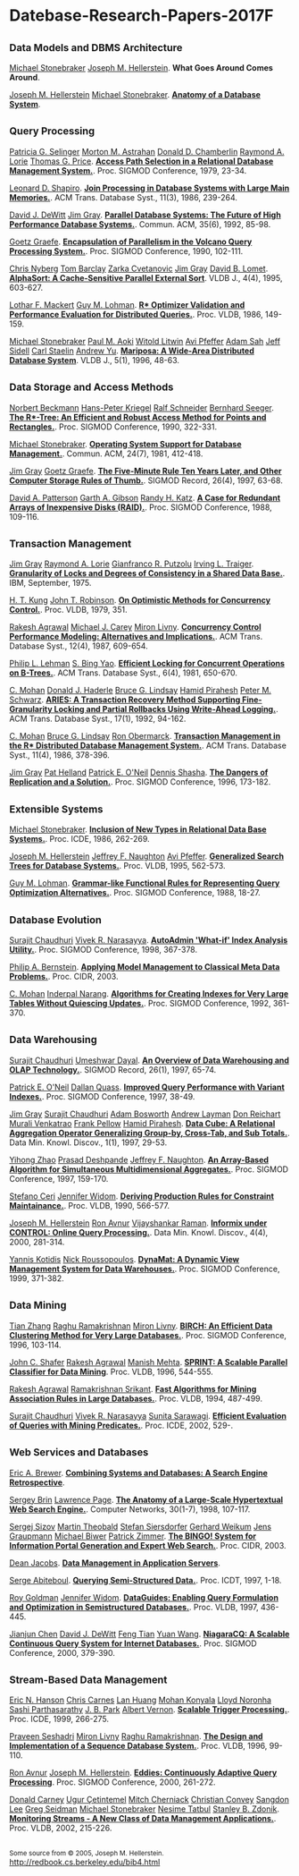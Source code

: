 # Datebase-Research-Papers-2017F



<h2><small>Data Models and DBMS Architecture</small></h2>
<div class="bibtexml-output">
<p id=""> <a href="http://www.informatik.uni-trier.de/ley/dbbin/dblpquery.cgi?author=Michael%20Stonebraker">Michael Stonebraker</a> <a href="/Papers/Data%20Models%20and%20DBMS%20Architecture/What%20Goes%20Around%20Comes%20Around.pdf">Joseph M. Hellerstein</a>. 
<b>What Goes Around Comes Around</b>. 

</p>
<p id=""> <a href="http://www.informatik.uni-trier.de/ley/dbbin/dblpquery.cgi?author=Joseph%20M%20Hellerstein">Joseph M. Hellerstein</a> <a href="">Michael Stonebraker</a>. 
<b><a href="/Papers/Data%20Models%20and%20DBMS%20Architecture/Anatomy%20of%20a%20Database%20system.pdf">Anatomy of a Database System</a></b>. 
</p>



<h2><small>Query Processing</small></h2>

<p id="conf/sigmod/SelingerACLP79"> <a href="http://www.informatik.uni-trier.de/ley/dbbin/dblpquery.cgi?author=Patricia%20G%20Selinger">Patricia G. Selinger</a> <a href="http://www.informatik.uni-trier.de/ley/dbbin/dblpquery.cgi?author=Morton%20M%20Astrahan">Morton M. Astrahan</a> <a href="http://www.informatik.uni-trier.de/ley/dbbin/dblpquery.cgi?author=Donald%20D%20Chamberlin">Donald D. Chamberlin</a> <a href="http://www.informatik.uni-trier.de/ley/dbbin/dblpquery.cgi?author=Raymond%20A%20Lorie">Raymond A. Lorie</a> <a href="http://www.informatik.uni-trier.de/ley/dbbin/dblpquery.cgi?author=Thomas%20G%20Price">Thomas G. Price</a>. 
<b><a href="/Papers/Query%20Processing/Access%20Path%20Selection%20in%20a%20Relational%20Database%20Management%20System.pdf">Access Path Selection in a Relational Database Management System.</a></b>. 
Proc. SIGMOD Conference, 1979, 23-34.

</p>
<p id="journals/tods/Shapiro86"> <a href="http://www.informatik.uni-trier.de/ley/dbbin/dblpquery.cgi?author=Leonard%20D%20Shapiro">Leonard D. Shapiro</a>. 
<b><a href="Papers/Query%20Processing/Join%20Processing%20in%20Database%20Systems%20with%20Large%20Main%20Memories.pdf">Join Processing in Database Systems with Large Main Memories.</a></b>. 
ACM Trans. Database Syst., 11(3), 1986, 239-264.
</p>

<p id="journals/cacm/DeWittG92"> <a href="http://www.informatik.uni-trier.de/ley/dbbin/dblpquery.cgi?author=David%20J%20DeWitt">David J. DeWitt</a> <a href="http://www.informatik.uni-trier.de/ley/dbbin/dblpquery.cgi?author=Jim%20Gray">Jim Gray</a>. 
<b><a href="/Papers/Query%20Processing/Parallel%20Database%20systems_The%20future%20of%20high%20performance%20database%20systems.pdf">Parallel Database Systems: The Future of High Performance Database Systems.</a></b>. 
Commun. ACM, 35(6), 1992, 85-98.
</p>

<p id="conf/sigmod/Graefe90"> <a href="http://www.informatik.uni-trier.de/ley/dbbin/dblpquery.cgi?author=Goetz%20Graefe">Goetz Graefe</a>. 
<b><a href="/Papers/Query%20Processing/Encapsulation%20of%20Parallelism%20in%20the%20Volcano%20Query%20Processing%20Syst.pdf">Encapsulation of Parallelism in the Volcano Query Processing System.</a></b>. 
Proc. SIGMOD Conference, 1990, 102-111. 
</p>

<p id="journals/vldb/NybergBCGL95"> <a href="http://www.informatik.uni-trier.de/ley/dbbin/dblpquery.cgi?author=Chris%20Nyberg">Chris Nyberg</a> <a href="http://www.informatik.uni-trier.de/ley/dbbin/dblpquery.cgi?author=Tom%20Barclay">Tom Barclay</a> <a href="http://www.informatik.uni-trier.de/ley/dbbin/dblpquery.cgi?author=Zarka%20Cvetanovic">Zarka Cvetanovic</a> <a href="http://www.informatik.uni-trier.de/ley/dbbin/dblpquery.cgi?author=Jim%20Gray">Jim Gray</a> <a href="http://www.informatik.uni-trier.de/ley/dbbin/dblpquery.cgi?author=David%20B%20Lomet">David B. Lomet</a>. 
<b><a href="/Papers/Query%20Processing/AlphaSort_A%20Cache%20Sensitive%20Parallel%20External%20Sort.pdf">AlphaSort: A Cache-Sensitive Parallel External Sort</a></b>. 
VLDB J., 4(4), 1995, 603-627. 
</p>

<p id="conf/vldb/MackertL86"> <a href="http://www.informatik.uni-trier.de/ley/dbbin/dblpquery.cgi?author=Lothar%20F%20Mackert">Lothar F. Mackert</a> <a href="http://www.informatik.uni-trier.de/ley/dbbin/dblpquery.cgi?author=Guy%20M%20Lohman">Guy M. Lohman</a>. 
<b><a href="/Papers/Query%20Processing/R%20Optimizer%20Validation%20and%20Performance%20Evaluation%20for%20Local%20Queries.pdf">R* Optimizer Validation and Performance Evaluation for Distributed Queries.</a></b>. 
Proc. VLDB, 1986, 149-159. 
</p>

<p id="journals/vldb/StonebrakerALPSSSY96"> <a href="http://www.informatik.uni-trier.de/ley/dbbin/dblpquery.cgi?author=Michael%20Stonebraker">Michael Stonebraker</a> <a href="http://www.informatik.uni-trier.de/ley/dbbin/dblpquery.cgi?author=Paul%20M%20Aoki">Paul M. Aoki</a> <a href="http://www.informatik.uni-trier.de/ley/dbbin/dblpquery.cgi?author=Witold%20Litwin">Witold Litwin</a> <a href="http://www.informatik.uni-trier.de/ley/dbbin/dblpquery.cgi?author=Avi%20Pfeffer">Avi Pfeffer</a> <a href="http://www.informatik.uni-trier.de/ley/dbbin/dblpquery.cgi?author=Adam%20Sah">Adam Sah</a> <a href="http://www.informatik.uni-trier.de/ley/dbbin/dblpquery.cgi?author=Jeff%20Sidell">Jeff Sidell</a> <a href="http://www.informatik.uni-trier.de/ley/dbbin/dblpquery.cgi?author=Carl%20Staelin">Carl Staelin</a> <a href="http://www.informatik.uni-trier.de/ley/dbbin/dblpquery.cgi?author=Andrew%20Yu">Andrew Yu</a>. 
<b><a href="/Papers/Query%20Processing/Mariposa_A%20wide-Area%20distributed%20database%20system.pdf">Mariposa: A Wide-Area Distributed Database System</a></b>. 
VLDB J., 5(1), 1996, 48-63. 
</p>



<h2><small>Data Storage and Access Methods</small></h2>

<p id="conf/sigmod/BeckmannKSS90"> <a href="http://www.informatik.uni-trier.de/ley/dbbin/dblpquery.cgi?author=Norbert%20Beckmann">Norbert Beckmann</a> <a href="http://www.informatik.uni-trier.de/ley/dbbin/dblpquery.cgi?author=HansPeter%20Kriegel">Hans-Peter Kriegel</a> <a href="http://www.informatik.uni-trier.de/ley/dbbin/dblpquery.cgi?author=Ralf%20Schneider">Ralf Schneider</a> <a href="http://www.informatik.uni-trier.de/ley/dbbin/dblpquery.cgi?author=Bernhard%20Seeger">Bernhard Seeger</a>. 
<b><a href="http://www.informatik.uni-trier.de/~ley/db/conf/sigmod/BeckmannKSS90.html">The R*-Tree: An Efficient and Robust Access Method for Points and Rectangles.</a></b>. 
Proc. SIGMOD Conference, 1990, 322-331.
</p>

<p id="journals/cacm/Stonebraker81"> <a href="http://www.informatik.uni-trier.de/ley/dbbin/dblpquery.cgi?author=Michael%20Stonebraker">Michael Stonebraker</a>. 
<b><a href="http://www.informatik.uni-trier.de/~ley/db/journals/cacm/Stonebraker81.html">Operating System Support for Database Management.</a></b>. 
Commun. ACM, 24(7), 1981, 412-418. 
</p>

<p id="journals/sigmod/GrayG97"> <a href="http://www.informatik.uni-trier.de/ley/dbbin/dblpquery.cgi?author=Jim%20Gray">Jim Gray</a> <a href="http://www.informatik.uni-trier.de/ley/dbbin/dblpquery.cgi?author=Goetz%20Graefe">Goetz Graefe</a>. 
<b><a href="http://www.informatik.uni-trier.de/~ley/db/journals/sigmod/GrayG97.html">The Five-Minute Rule Ten Years Later, and Other Computer Storage Rules of Thumb.</a></b>. 
SIGMOD Record, 26(4), 1997, 63-68. 
</p>

<p id="conf/sigmod/PattersonGK88"> <a href="http://www.informatik.uni-trier.de/ley/dbbin/dblpquery.cgi?author=David%20A%20Patterson">David A. Patterson</a> <a href="http://www.informatik.uni-trier.de/ley/dbbin/dblpquery.cgi?author=Garth%20A%20Gibson">Garth A. Gibson</a> <a href="http://www.informatik.uni-trier.de/ley/dbbin/dblpquery.cgi?author=Randy%20H%20Katz">Randy H. Katz</a>. 
<b><a href="http://www.informatik.uni-trier.de/~ley/db/conf/sigmod/PattersonGK88.html">A Case for Redundant Arrays of Inexpensive Disks (RAID).</a></b>. 
Proc. SIGMOD Conference, 1988, 109-116. 
</p>



<h2><small>Transaction Management</small></h2>

<p id=""> <a href="http://www.informatik.uni-trier.de/ley/dbbin/dblpquery.cgi?author=Jim%20Gray">Jim Gray</a> <a href="http://www.informatik.uni-trier.de/ley/dbbin/dblpquery.cgi?author=Raymond%20A%20Lorie">Raymond A. Lorie</a> <a href="http://www.informatik.uni-trier.de/ley/dbbin/dblpquery.cgi?author=Gianfranco%20R%20Putzolu">Gianfranco R. Putzolu</a> <a href="http://www.informatik.uni-trier.de/ley/dbbin/dblpquery.cgi?author=Irving%20L%20Traiger">Irving L. Traiger</a>. 
<b><a href="http://www.informatik.uni-trier.de/~ley/db/.html">Granularity of Locks and Degrees of Consistency in a Shared Data Base.</a></b>. 
IBM, September, 1975. 
</p>

<p id="conf/vldb/KungR79"> <a href="http://www.informatik.uni-trier.de/ley/dbbin/dblpquery.cgi?author=H%20T%20Kung">H. T. Kung</a> <a href="http://www.informatik.uni-trier.de/ley/dbbin/dblpquery.cgi?author=John%20T%20Robinson">John T. Robinson</a>. 
<b><a href="http://www.informatik.uni-trier.de/~ley/db/conf/vldb/KungR79.html">On Optimistic Methods for Concurrency Control.</a></b>. 
Proc. VLDB, 1979, 351. 
</p>

<p id="journals/tods/AgrawalCL87"> <a href="http://www.informatik.uni-trier.de/ley/dbbin/dblpquery.cgi?author=Rakesh%20Agrawal">Rakesh Agrawal</a> <a href="http://www.informatik.uni-trier.de/ley/dbbin/dblpquery.cgi?author=Michael%20J%20Carey">Michael J. Carey</a> <a href="http://www.informatik.uni-trier.de/ley/dbbin/dblpquery.cgi?author=Miron%20Livny">Miron Livny</a>. 
<b><a href="http://www.informatik.uni-trier.de/~ley/db/journals/tods/AgrawalCL87.html">Concurrency Control Performance Modeling: Alternatives and Implications.</a></b>. 
ACM Trans. Database Syst., 12(4), 1987, 609-654. 
</p>

<p id="journals/tods/LehmanY81"> <a href="http://www.informatik.uni-trier.de/ley/dbbin/dblpquery.cgi?author=Philip%20L%20Lehman">Philip L. Lehman</a> <a href="http://www.informatik.uni-trier.de/ley/dbbin/dblpquery.cgi?author=S%20Bing%20Yao">S. Bing Yao</a>. 
<b><a href="http://www.informatik.uni-trier.de/~ley/db/journals/tods/LehmanY81.html">Efficient Locking for Concurrent Operations on  B-Trees.</a></b>. 
ACM Trans. Database Syst., 6(4), 1981, 650-670. 
</p>

<p id="journals/tods/MohanHLPS92"> <a href="http://www.informatik.uni-trier.de/ley/dbbin/dblpquery.cgi?author=C%20Mohan">C. Mohan</a> <a href="http://www.informatik.uni-trier.de/ley/dbbin/dblpquery.cgi?author=Donald%20J%20Haderle">Donald J. Haderle</a> <a href="http://www.informatik.uni-trier.de/ley/dbbin/dblpquery.cgi?author=Bruce%20G%20Lindsay">Bruce G. Lindsay</a> <a href="http://www.informatik.uni-trier.de/ley/dbbin/dblpquery.cgi?author=Hamid%20Pirahesh">Hamid Pirahesh</a> <a href="http://www.informatik.uni-trier.de/ley/dbbin/dblpquery.cgi?author=Peter%20M%20Schwarz">Peter M. Schwarz</a>. 
<b><a href="http://www.informatik.uni-trier.de/~ley/db/journals/tods/MohanHLPS92.html">ARIES: A Transaction Recovery Method Supporting Fine-Granularity Locking and Partial Rollbacks Using Write-Ahead Logging.</a></b>. 
ACM Trans. Database Syst., 17(1), 1992, 94-162. 
</p>

<p id="journals/tods/MohanLO86"> <a href="http://www.informatik.uni-trier.de/ley/dbbin/dblpquery.cgi?author=C%20Mohan">C. Mohan</a> <a href="http://www.informatik.uni-trier.de/ley/dbbin/dblpquery.cgi?author=Bruce%20G%20Lindsay">Bruce G. Lindsay</a> <a href="http://www.informatik.uni-trier.de/ley/dbbin/dblpquery.cgi?author=Ron%20Obermarck">Ron Obermarck</a>. 
<b><a href="http://www.informatik.uni-trier.de/~ley/db/journals/tods/MohanLO86.html">Transaction Management in the  R* Distributed Database Management System.</a></b>. 
ACM Trans. Database Syst., 11(4), 1986, 378-396. 
</p>

<p id="conf/sigmod/GrayHOS96"> <a href="http://www.informatik.uni-trier.de/ley/dbbin/dblpquery.cgi?author=Jim%20Gray">Jim Gray</a> <a href="http://www.informatik.uni-trier.de/ley/dbbin/dblpquery.cgi?author=Pat%20Helland">Pat Helland</a> <a href="http://www.informatik.uni-trier.de/ley/dbbin/dblpquery.cgi?author=Patrick%20E%20O'Neil">Patrick E. O'Neil</a> <a href="http://www.informatik.uni-trier.de/ley/dbbin/dblpquery.cgi?author=Dennis%20Shasha">Dennis Shasha</a>. 
<b><a href="http://www.informatik.uni-trier.de/~ley/db/conf/sigmod/GrayHOS96.html">The Dangers of Replication and a Solution.</a></b>. 
Proc. SIGMOD Conference, 1996, 173-182. 
</p>



<h2><small>Extensible Systems</small></h2>

<p id="conf/icde/Stonebraker86"> <a href="http://www.informatik.uni-trier.de/ley/dbbin/dblpquery.cgi?author=Michael%20Stonebraker">Michael Stonebraker</a>. 
<b><a href="http://www.informatik.uni-trier.de/~ley/db/conf/icde/Stonebraker86.html">Inclusion of New Types in Relational Data Base Systems.</a></b>. 
Proc. ICDE, 1986, 262-269. 
</p>

<p id="conf/vldb/HellersteinNP95"> <a href="http://www.informatik.uni-trier.de/ley/dbbin/dblpquery.cgi?author=Joseph%20M%20Hellerstein">Joseph M. Hellerstein</a> <a href="http://www.informatik.uni-trier.de/ley/dbbin/dblpquery.cgi?author=Jeffrey%20F%20Naughton">Jeffrey F. Naughton</a> <a href="http://www.informatik.uni-trier.de/ley/dbbin/dblpquery.cgi?author=Avi%20Pfeffer">Avi Pfeffer</a>. 
<b><a href="http://www.informatik.uni-trier.de/~ley/db/conf/vldb/HellersteinNP95.html">Generalized Search Trees for Database Systems.</a></b>. 
Proc. VLDB, 1995, 562-573. 
</p>

<p id="conf/sigmod/Lohman88"> <a href="http://www.informatik.uni-trier.de/ley/dbbin/dblpquery.cgi?author=Guy%20M%20Lohman">Guy M. Lohman</a>. 
<b><a href="http://www.informatik.uni-trier.de/~ley/db/conf/sigmod/Lohman88.html">Grammar-like Functional Rules for Representing Query Optimization Alternatives.</a></b>. 
Proc. SIGMOD Conference, 1988, 18-27. 
</p>



<h2><small>Database Evolution</small></h2>

<p id="conf/sigmod/ChaudhuriN98"> <a href="http://www.informatik.uni-trier.de/ley/dbbin/dblpquery.cgi?author=Surajit%20Chaudhuri">Surajit Chaudhuri</a> <a href="http://www.informatik.uni-trier.de/ley/dbbin/dblpquery.cgi?author=Vivek%20R%20Narasayya">Vivek R. Narasayya</a>. 
<b><a href="http://www.informatik.uni-trier.de/~ley/db/conf/sigmod/ChaudhuriN98.html">AutoAdmin 'What-if' Index Analysis Utility.</a></b>. 
Proc. SIGMOD Conference, 1998, 367-378. 
</p>

<p id="conf/cidr/Bernstein03"> <a href="http://www.informatik.uni-trier.de/ley/dbbin/dblpquery.cgi?author=Philip%20A%20Bernstein">Philip A. Bernstein</a>. 
<b><a href="http://www.informatik.uni-trier.de/~ley/db/conf/cidr/Bernstein03.html">Applying Model Management to Classical Meta Data Problems.</a></b>. 
Proc. CIDR, 2003. 
</p>

<p id="conf/sigmod/MohanN92"> <a href="http://www.informatik.uni-trier.de/ley/dbbin/dblpquery.cgi?author=C%20Mohan">C. Mohan</a> <a href="http://www.informatik.uni-trier.de/ley/dbbin/dblpquery.cgi?author=Inderpal%20Narang">Inderpal Narang</a>. 
<b><a href="http://www.informatik.uni-trier.de/~ley/db/conf/sigmod/MohanN92.html">Algorithms for Creating Indexes for Very Large Tables Without Quiescing Updates.</a></b>. 
Proc. SIGMOD Conference, 1992, 361-370. 
</p>



<h2><small>Data Warehousing</small></h2>

<p id="journals/sigmod/ChaudhuriD97"> <a href="http://www.informatik.uni-trier.de/ley/dbbin/dblpquery.cgi?author=Surajit%20Chaudhuri">Surajit Chaudhuri</a> <a href="http://www.informatik.uni-trier.de/ley/dbbin/dblpquery.cgi?author=Umeshwar%20Dayal">Umeshwar Dayal</a>. 
<b><a href="http://www.informatik.uni-trier.de/~ley/db/journals/sigmod/ChaudhuriD97.html">An Overview of Data Warehousing and OLAP Technology.</a></b>. 
SIGMOD Record, 26(1), 1997, 65-74. 
</p>

<p id="conf/sigmod/ONeilQ97"> <a href="http://www.informatik.uni-trier.de/ley/dbbin/dblpquery.cgi?author=Patrick%20E%20O'Neil">Patrick E. O'Neil</a> <a href="http://www.informatik.uni-trier.de/ley/dbbin/dblpquery.cgi?author=Dallan%20Quass">Dallan Quass</a>. 
<b><a href="http://www.informatik.uni-trier.de/~ley/db/conf/sigmod/ONeilQ97.html">Improved Query Performance with Variant Indexes.</a></b>. 
Proc. SIGMOD Conference, 1997, 38-49. 
</p>

<p id="journals/datamine/GrayCBLRVPP97"> <a href="http://www.informatik.uni-trier.de/ley/dbbin/dblpquery.cgi?author=Jim%20Gray">Jim Gray</a> <a href="http://www.informatik.uni-trier.de/ley/dbbin/dblpquery.cgi?author=Surajit%20Chaudhuri">Surajit Chaudhuri</a> <a href="http://www.informatik.uni-trier.de/ley/dbbin/dblpquery.cgi?author=Adam%20Bosworth">Adam Bosworth</a> <a href="http://www.informatik.uni-trier.de/ley/dbbin/dblpquery.cgi?author=Andrew%20Layman">Andrew Layman</a> <a href="http://www.informatik.uni-trier.de/ley/dbbin/dblpquery.cgi?author=Don%20Reichart">Don Reichart</a> <a href="http://www.informatik.uni-trier.de/ley/dbbin/dblpquery.cgi?author=Murali%20Venkatrao">Murali Venkatrao</a> <a href="http://www.informatik.uni-trier.de/ley/dbbin/dblpquery.cgi?author=Frank%20Pellow">Frank Pellow</a> <a href="http://www.informatik.uni-trier.de/ley/dbbin/dblpquery.cgi?author=Hamid%20Pirahesh">Hamid Pirahesh</a>. 
<b><a href="http://www.informatik.uni-trier.de/~ley/db/journals/datamine/GrayCBLRVPP97.html">Data Cube: A Relational Aggregation Operator Generalizing Group-by, Cross-Tab, and Sub Totals.</a></b>. 
Data Min. Knowl. Discov., 1(1), 1997, 29-53. 
</p>

<p id="conf/sigmod/ZhaoDN97"> <a href="http://www.informatik.uni-trier.de/ley/dbbin/dblpquery.cgi?author=Yihong%20Zhao">Yihong Zhao</a> <a href="http://www.informatik.uni-trier.de/ley/dbbin/dblpquery.cgi?author=Prasad%20Deshpande">Prasad Deshpande</a> <a href="http://www.informatik.uni-trier.de/ley/dbbin/dblpquery.cgi?author=Jeffrey%20F%20Naughton">Jeffrey F. Naughton</a>. 
<b><a href="http://www.informatik.uni-trier.de/~ley/db/conf/sigmod/ZhaoDN97.html">An Array-Based Algorithm for Simultaneous Multidimensional Aggregates.</a></b>. 
Proc. SIGMOD Conference, 1997, 159-170. 
</p>

<p id="conf/vldb/CeriW90"> <a href="http://www.informatik.uni-trier.de/ley/dbbin/dblpquery.cgi?author=Stefano%20Ceri">Stefano Ceri</a> <a href="http://www.informatik.uni-trier.de/ley/dbbin/dblpquery.cgi?author=Jennifer%20Widom">Jennifer Widom</a>. 
<b><a href="http://www.informatik.uni-trier.de/~ley/db/conf/vldb/CeriW90.html">Deriving Production Rules for Constraint Maintainance.</a></b>. 
Proc. VLDB, 1990, 566-577. 
</p>

<p id="journals/datamine/HellersteinAR00"> <a href="http://www.informatik.uni-trier.de/ley/dbbin/dblpquery.cgi?author=Joseph%20M%20Hellerstein">Joseph M. Hellerstein</a> <a href="http://www.informatik.uni-trier.de/ley/dbbin/dblpquery.cgi?author=Ron%20Avnur">Ron Avnur</a> <a href="http://www.informatik.uni-trier.de/ley/dbbin/dblpquery.cgi?author=Vijayshankar%20Raman">Vijayshankar Raman</a>. 
<b><a href="http://www.informatik.uni-trier.de/~ley/db/journals/datamine/HellersteinAR00.html">Informix under CONTROL: Online Query Processing.</a></b>. 
Data Min. Knowl. Discov., 4(4), 2000, 281-314. 
</p>

<p id="conf/sigmod/KotidisR99"> <a href="http://www.informatik.uni-trier.de/ley/dbbin/dblpquery.cgi?author=Yannis%20Kotidis">Yannis Kotidis</a> <a href="http://www.informatik.uni-trier.de/ley/dbbin/dblpquery.cgi?author=Nick%20Roussopoulos">Nick Roussopoulos</a>. 
<b><a href="http://www.informatik.uni-trier.de/~ley/db/conf/sigmod/KotidisR99.html">DynaMat: A Dynamic View Management System for Data Warehouses.</a></b>. 
Proc. SIGMOD Conference, 1999, 371-382. 
</p>



<h2><small>Data Mining</small></h2>

<p id="conf/sigmod/ZhangRL96"> <a href="http://www.informatik.uni-trier.de/ley/dbbin/dblpquery.cgi?author=Tian%20Zhang">Tian Zhang</a> <a href="http://www.informatik.uni-trier.de/ley/dbbin/dblpquery.cgi?author=Raghu%20Ramakrishnan">Raghu Ramakrishnan</a> <a href="http://www.informatik.uni-trier.de/ley/dbbin/dblpquery.cgi?author=Miron%20Livny">Miron Livny</a>. 
<b><a href="http://www.informatik.uni-trier.de/~ley/db/conf/sigmod/ZhangRL96.html">BIRCH: An Efficient Data Clustering Method for Very Large Databases.</a></b>. 
Proc. SIGMOD Conference, 1996, 103-114. 
</p>

<p id="conf/vldb/ShaferAM96"> <a href="http://www.informatik.uni-trier.de/ley/dbbin/dblpquery.cgi?author=John%20C%20Shafer">John C. Shafer</a> <a href="http://www.informatik.uni-trier.de/ley/dbbin/dblpquery.cgi?author=Rakesh%20Agrawal">Rakesh Agrawal</a> <a href="http://www.informatik.uni-trier.de/ley/dbbin/dblpquery.cgi?author=Manish%20Mehta">Manish Mehta</a>. 
<b><a href="http://www.informatik.uni-trier.de/~ley/db/conf/vldb/ShaferAM96.html">SPRINT: A Scalable Parallel Classifier for Data Mining</a></b>. 
Proc. VLDB, 1996, 544-555. 
</p>

<p id="conf/vldb/AgrawalS94"> <a href="http://www.informatik.uni-trier.de/ley/dbbin/dblpquery.cgi?author=Rakesh%20Agrawal">Rakesh Agrawal</a> <a href="http://www.informatik.uni-trier.de/ley/dbbin/dblpquery.cgi?author=Ramakrishnan%20Srikant">Ramakrishnan Srikant</a>. 
<b><a href="http://www.informatik.uni-trier.de/~ley/db/conf/vldb/AgrawalS94.html">Fast Algorithms for Mining Association Rules in Large Databases.</a></b>. 
Proc. VLDB, 1994, 487-499. 
</p>

<p id="conf/icde/ChaudhuriNS02"> <a href="http://www.informatik.uni-trier.de/ley/dbbin/dblpquery.cgi?author=Surajit%20Chaudhuri">Surajit Chaudhuri</a> <a href="http://www.informatik.uni-trier.de/ley/dbbin/dblpquery.cgi?author=Vivek%20R%20Narasayya">Vivek R. Narasayya</a> <a href="http://www.informatik.uni-trier.de/ley/dbbin/dblpquery.cgi?author=Sunita%20Sarawagi">Sunita Sarawagi</a>. 
<b><a href="http://www.informatik.uni-trier.de/~ley/db/conf/icde/ChaudhuriNS02.html">Efficient Evaluation of Queries with Mining Predicates.</a></b>. 
Proc. ICDE, 2002, 529-. 
</p>



<h2><small>Web Services and Databases</small></h2>

<p id=""> <a href="http://www.informatik.uni-trier.de/ley/dbbin/dblpquery.cgi?author=Eric%20A%20Brewer">Eric A. Brewer</a>. 
<b><a href="http://www.informatik.uni-trier.de/~ley/db/.html">Combining Systems and Databases: A Search Engine
  Retrospective</a></b>. 

</p>
<p id="journals/cn/BrinP98"> <a href="http://www.informatik.uni-trier.de/ley/dbbin/dblpquery.cgi?author=Sergey%20Brin">Sergey Brin</a> <a href="http://www.informatik.uni-trier.de/ley/dbbin/dblpquery.cgi?author=Lawrence%20Page">Lawrence Page</a>. 
<b><a href="http://www.informatik.uni-trier.de/~ley/db/journals/cn/BrinP98.html">The Anatomy of a Large-Scale Hypertextual Web Search Engine.</a></b>. 
Computer Networks, 30(1-7), 1998, 107-117. 
</p>

<p id="conf/cidr/SizovTSWGBZ03"> <a href="http://www.informatik.uni-trier.de/ley/dbbin/dblpquery.cgi?author=Sergej%20Sizov">Sergej Sizov</a> <a href="http://www.informatik.uni-trier.de/ley/dbbin/dblpquery.cgi?author=Martin%20Theobald">Martin Theobald</a> <a href="http://www.informatik.uni-trier.de/ley/dbbin/dblpquery.cgi?author=Stefan%20Siersdorfer">Stefan Siersdorfer</a> <a href="http://www.informatik.uni-trier.de/ley/dbbin/dblpquery.cgi?author=Gerhard%20Weikum">Gerhard Weikum</a> <a href="http://www.informatik.uni-trier.de/ley/dbbin/dblpquery.cgi?author=Jens%20Graupmann">Jens Graupmann</a> <a href="http://www.informatik.uni-trier.de/ley/dbbin/dblpquery.cgi?author=Michael%20Biwer">Michael Biwer</a> <a href="http://www.informatik.uni-trier.de/ley/dbbin/dblpquery.cgi?author=Patrick%20Zimmer">Patrick Zimmer</a>. 
<b><a href="http://www.informatik.uni-trier.de/~ley/db/conf/cidr/SizovTSWGBZ03.html">The BINGO! System for Information Portal Generation and Expert Web Search.</a></b>. 
Proc. CIDR, 2003. 
</p>

<p id=""> <a href="http://www.informatik.uni-trier.de/ley/dbbin/dblpquery.cgi?author=Dean%20Jacobs">Dean Jacobs</a>. 
<b><a href="http://www.informatik.uni-trier.de/~ley/db/.html">Data Management in Application Servers</a></b>. 
</p>

<p id="conf/icdt/Abiteboul97"> <a href="http://www.informatik.uni-trier.de/ley/dbbin/dblpquery.cgi?author=Serge%20Abiteboul">Serge Abiteboul</a>. 
<b><a href="http://www.informatik.uni-trier.de/~ley/db/conf/icdt/Abiteboul97.html">Querying Semi-Structured Data.</a></b>. 
Proc. ICDT, 1997, 1-18. 
</p>

<p id="conf/vldb/GoldmanW97"> <a href="http://www.informatik.uni-trier.de/ley/dbbin/dblpquery.cgi?author=Roy%20Goldman">Roy Goldman</a> <a href="http://www.informatik.uni-trier.de/ley/dbbin/dblpquery.cgi?author=Jennifer%20Widom">Jennifer Widom</a>. 
<b><a href="http://www.informatik.uni-trier.de/~ley/db/conf/vldb/GoldmanW97.html">DataGuides: Enabling Query Formulation and Optimization in Semistructured Databases.</a></b>. 
Proc. VLDB, 1997, 436-445. 
</p>

<p id="conf/sigmod/ChenJDTW00"> <a href="http://www.informatik.uni-trier.de/ley/dbbin/dblpquery.cgi?author=Jianjun%20Chen">Jianjun Chen</a> <a href="http://www.informatik.uni-trier.de/ley/dbbin/dblpquery.cgi?author=David%20J%20DeWitt">David J. DeWitt</a> <a href="http://www.informatik.uni-trier.de/ley/dbbin/dblpquery.cgi?author=Feng%20Tian">Feng Tian</a> <a href="http://www.informatik.uni-trier.de/ley/dbbin/dblpquery.cgi?author=Yuan%20Wang">Yuan Wang</a>. 
<b><a href="http://www.informatik.uni-trier.de/~ley/db/conf/sigmod/ChenJDTW00.html">NiagaraCQ: A Scalable Continuous Query System for Internet Databases.</a></b>. 
Proc. SIGMOD Conference, 2000, 379-390. 
</p>



<h2><small>Stream-Based Data Management</small></h2>

<p id="conf/icde/HansonCHKNPPV99"> <a href="http://www.informatik.uni-trier.de/ley/dbbin/dblpquery.cgi?author=Eric%20N%20Hanson">Eric N. Hanson</a> <a href="http://www.informatik.uni-trier.de/ley/dbbin/dblpquery.cgi?author=Chris%20Carnes">Chris Carnes</a> <a href="http://www.informatik.uni-trier.de/ley/dbbin/dblpquery.cgi?author=Lan%20Huang">Lan Huang</a> <a href="http://www.informatik.uni-trier.de/ley/dbbin/dblpquery.cgi?author=Mohan%20Konyala">Mohan Konyala</a> <a href="http://www.informatik.uni-trier.de/ley/dbbin/dblpquery.cgi?author=Lloyd%20Noronha">Lloyd Noronha</a> <a href="http://www.informatik.uni-trier.de/ley/dbbin/dblpquery.cgi?author=Sashi%20Parthasarathy">Sashi Parthasarathy</a> <a href="http://www.informatik.uni-trier.de/ley/dbbin/dblpquery.cgi?author=J%20B%20Park">J. B. Park</a> <a href="http://www.informatik.uni-trier.de/ley/dbbin/dblpquery.cgi?author=Albert%20Vernon">Albert Vernon</a>. 
<b><a href="http://www.informatik.uni-trier.de/~ley/db/conf/icde/HansonCHKNPPV99.html">Scalable Trigger Processing.</a></b>. 
Proc. ICDE, 1999, 266-275. 
</p>

<p id="conf/vldb/SeshadriLR96"> <a href="http://www.informatik.uni-trier.de/ley/dbbin/dblpquery.cgi?author=Praveen%20Seshadri">Praveen Seshadri</a> <a href="http://www.informatik.uni-trier.de/ley/dbbin/dblpquery.cgi?author=Miron%20Livny">Miron Livny</a> <a href="http://www.informatik.uni-trier.de/ley/dbbin/dblpquery.cgi?author=Raghu%20Ramakrishnan">Raghu Ramakrishnan</a>. 
<b><a href="http://www.informatik.uni-trier.de/~ley/db/conf/vldb/SeshadriLR96.html">The Design and Implementation of a Sequence Database System.</a></b>. 
Proc. VLDB, 1996, 99-110. 
</p>

<p id="conf/sigmod/HellersteinA00"> <a href="http://www.informatik.uni-trier.de/ley/dbbin/dblpquery.cgi?author=Ron%20Avnur">Ron Avnur</a> <a href="http://www.informatik.uni-trier.de/ley/dbbin/dblpquery.cgi?author=Joseph%20M%20Hellerstein">Joseph M. Hellerstein</a>. 
<b><a href="http://www.informatik.uni-trier.de/~ley/db/conf/sigmod/HellersteinA00.html">Eddies: Continuously Adaptive Query Processing</a></b>. 
Proc. SIGMOD Conference, 2000, 261-272. 
</p>

<p id="conf/vldb/CarneyCCCLSSTZ02"> <a href="http://www.informatik.uni-trier.de/ley/dbbin/dblpquery.cgi?author=Donald%20Carney">Donald Carney</a> <a href="http://www.informatik.uni-trier.de/ley/dbbin/dblpquery.cgi?author=Ugur%20%C3%87etintemel">Ugur Çetintemel</a> <a href="http://www.informatik.uni-trier.de/ley/dbbin/dblpquery.cgi?author=Mitch%20Cherniack">Mitch Cherniack</a> <a href="http://www.informatik.uni-trier.de/ley/dbbin/dblpquery.cgi?author=Christian%20Convey">Christian Convey</a> <a href="http://www.informatik.uni-trier.de/ley/dbbin/dblpquery.cgi?author=Sangdon%20Lee">Sangdon Lee</a> <a href="http://www.informatik.uni-trier.de/ley/dbbin/dblpquery.cgi?author=Greg%20Seidman">Greg Seidman</a> <a href="http://www.informatik.uni-trier.de/ley/dbbin/dblpquery.cgi?author=Michael%20Stonebraker">Michael Stonebraker</a> <a href="http://www.informatik.uni-trier.de/ley/dbbin/dblpquery.cgi?author=Nesime%20Tatbul">Nesime Tatbul</a> <a href="http://www.informatik.uni-trier.de/ley/dbbin/dblpquery.cgi?author=Stanley%20B%20Zdonik">Stanley B. Zdonik</a>. 
<b><a href="http://www.informatik.uni-trier.de/~ley/db/conf/vldb/CarneyCCCLSSTZ02.html">Monitoring Streams - A New Class of Data Management Applications.</a></b>. 
Proc. VLDB, 2002, 215-226. 
</p> 
 
 

<h2></h2>
<small>Some source from © 2005, Joseph
M. Hellerstein.</small>
<a href="http://redbook.cs.berkeley.edu/bib4.html">http://redbook.cs.berkeley.edu/bib4.html</a>

